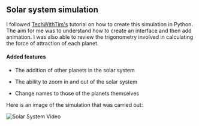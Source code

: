 ## Solar system simulation ##
I followed <a href="https://www.youtube.com/@TechWithTim
">TechWithTim's</a> tutorial on how to create this simulation in Python. The aim for me was to understand how to create an interface and then add animation. I was also able to review the trigonometry involved in calculating the force of attraction of each planet. 

#### Added features ####
- The addition of other planets in the solar system

- The ability to zoom in and out of the solar system

- Change names to those of the planets themselves


Here is an image of the simulation that was carried out: 

![Solar System Video](https://youtube.com/embed/FEvSHhFO7Uo?autoplay=1)


